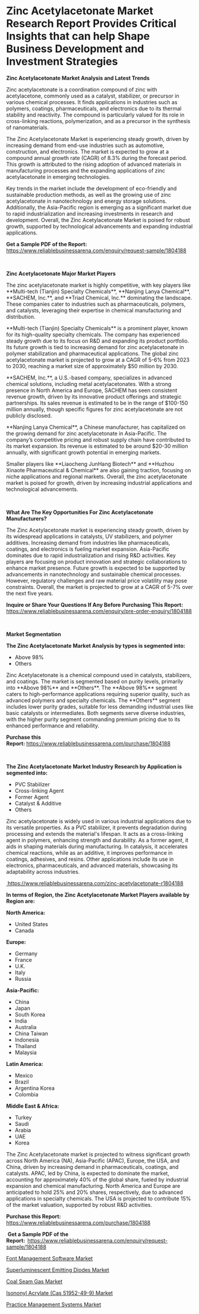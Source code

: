 <p><h1>Zinc Acetylacetonate Market Research Report Provides Critical Insights that can help Shape Business Development and Investment Strategies</h1></p><p><strong>Zinc Acetylacetonate Market Analysis and Latest Trends</strong></p>
<p><p>Zinc acetylacetonate is a coordination compound of zinc with acetylacetone, commonly used as a catalyst, stabilizer, or precursor in various chemical processes. It finds applications in industries such as polymers, coatings, pharmaceuticals, and electronics due to its thermal stability and reactivity. The compound is particularly valued for its role in cross-linking reactions, polymerization, and as a precursor in the synthesis of nanomaterials.</p><p>The Zinc Acetylacetonate Market is experiencing steady growth, driven by increasing demand from end-use industries such as automotive, construction, and electronics. The market is expected to grow at a compound annual growth rate (CAGR) of 8.3% during the forecast period. This growth is attributed to the rising adoption of advanced materials in manufacturing processes and the expanding applications of zinc acetylacetonate in emerging technologies.</p><p>Key trends in the market include the development of eco-friendly and sustainable production methods, as well as the growing use of zinc acetylacetonate in nanotechnology and energy storage solutions. Additionally, the Asia-Pacific region is emerging as a significant market due to rapid industrialization and increasing investments in research and development. Overall, the Zinc Acetylacetonate Market is poised for robust growth, supported by technological advancements and expanding industrial applications.</p></p>
<p><strong>Get a Sample PDF of the Report:&nbsp;</strong> <a href="https://www.reliablebusinessarena.com/enquiry/request-sample/1804188?utm_campaign=1766&utm_medium=2&utm_source=Github&utm_content=ia&utm_term=30012025&utm_id=zinc-acetylacetonate">https://www.reliablebusinessarena.com/enquiry/request-sample/1804188</a></p>
<p>&nbsp;</p>
<p><strong>Zinc Acetylacetonate Major Market Players</strong></p>
<p><p>The zinc acetylacetonate market is highly competitive, with key players like **Multi-tech (Tianjin) Specialty Chemicals**, **Nanjing Lanya Chemical**, **SACHEM, Inc.**, and **Triad Chemical, Inc.** dominating the landscape. These companies cater to industries such as pharmaceuticals, polymers, and catalysts, leveraging their expertise in chemical manufacturing and distribution.</p><p>**Multi-tech (Tianjin) Specialty Chemicals** is a prominent player, known for its high-quality specialty chemicals. The company has experienced steady growth due to its focus on R&D and expanding its product portfolio. Its future growth is tied to increasing demand for zinc acetylacetonate in polymer stabilization and pharmaceutical applications. The global zinc acetylacetonate market is projected to grow at a CAGR of 5-6% from 2023 to 2030, reaching a market size of approximately $50 million by 2030.</p><p>**SACHEM, Inc.**, a U.S.-based company, specializes in advanced chemical solutions, including metal acetylacetonates. With a strong presence in North America and Europe, SACHEM has seen consistent revenue growth, driven by its innovative product offerings and strategic partnerships. Its sales revenue is estimated to be in the range of $100-150 million annually, though specific figures for zinc acetylacetonate are not publicly disclosed.</p><p>**Nanjing Lanya Chemical**, a Chinese manufacturer, has capitalized on the growing demand for zinc acetylacetonate in Asia-Pacific. The company’s competitive pricing and robust supply chain have contributed to its market expansion. Its revenue is estimated to be around $20-30 million annually, with significant growth potential in emerging markets.</p><p>Smaller players like **Liaocheng JunHang Biotech** and **Huzhou Xinaote Pharmaceutical & Chemical** are also gaining traction, focusing on niche applications and regional markets. Overall, the zinc acetylacetonate market is poised for growth, driven by increasing industrial applications and technological advancements.</p></p>
<p>&nbsp;</p>
<p><strong>What Are The Key Opportunities For Zinc Acetylacetonate Manufacturers?</strong></p>
<p><p>The Zinc Acetylacetonate market is experiencing steady growth, driven by its widespread applications in catalysts, UV stabilizers, and polymer additives. Increasing demand from industries like pharmaceuticals, coatings, and electronics is fueling market expansion. Asia-Pacific dominates due to rapid industrialization and rising R&D activities. Key players are focusing on product innovation and strategic collaborations to enhance market presence. Future growth is expected to be supported by advancements in nanotechnology and sustainable chemical processes. However, regulatory challenges and raw material price volatility may pose constraints. Overall, the market is projected to grow at a CAGR of 5-7% over the next five years.</p></p>
<p><strong>Inquire or Share Your Questions If Any Before Purchasing This Report:</strong> <a href="https://www.reliablebusinessarena.com/enquiry/pre-order-enquiry/1804188?utm_campaign=1766&utm_medium=2&utm_source=Github&utm_content=ia&utm_term=30012025&utm_id=zinc-acetylacetonate">https://www.reliablebusinessarena.com/enquiry/pre-order-enquiry/1804188</a></p>
<p>&nbsp;</p>
<p><strong>Market Segmentation</strong></p>
<p><strong>The Zinc Acetylacetonate Market Analysis by types is segmented into:</strong></p>
<p><ul><li>Above 98%</li><li>Others</li></ul></p>
<p><p>Zinc Acetylacetonate is a chemical compound used in catalysts, stabilizers, and coatings. The market is segmented based on purity levels, primarily into **Above 98%** and **Others**. The **Above 98%** segment caters to high-performance applications requiring superior quality, such as advanced polymers and specialty chemicals. The **Others** segment includes lower purity grades, suitable for less demanding industrial uses like basic catalysts or intermediates. Both segments serve diverse industries, with the higher purity segment commanding premium pricing due to its enhanced performance and reliability.</p></p>
<p><strong>Purchase this Report:&nbsp;</strong><a href="https://www.reliablebusinessarena.com/purchase/1804188?utm_campaign=1766&utm_medium=2&utm_source=Github&utm_content=ia&utm_term=30012025&utm_id=zinc-acetylacetonate">https://www.reliablebusinessarena.com/purchase/1804188</a></p>
<p>&nbsp;</p>
<p><strong>The Zinc Acetylacetonate Market Industry Research by Application is segmented into:</strong></p>
<p><ul><li>PVC Stabilizer</li><li>Cross-linking Agent</li><li>Former Agent</li><li>Catalyst & Additive</li><li>Others</li></ul></p>
<p><p>Zinc acetylacetonate is widely used in various industrial applications due to its versatile properties. As a PVC stabilizer, it prevents degradation during processing and extends the material's lifespan. It acts as a cross-linking agent in polymers, enhancing strength and durability. As a former agent, it aids in shaping materials during manufacturing. In catalysis, it accelerates chemical reactions, while as an additive, it improves performance in coatings, adhesives, and resins. Other applications include its use in electronics, pharmaceuticals, and advanced materials, showcasing its adaptability across industries.</p></p>
<p><a href="https://www.reliablebusinessarena.com/zinc-acetylacetonate-r1804188?utm_campaign=1766&utm_medium=2&utm_source=Github&utm_content=ia&utm_term=30012025&utm_id=zinc-acetylacetonate">&nbsp;https://www.reliablebusinessarena.com/zinc-acetylacetonate-r1804188</a></p>
<p><strong>In terms of Region, the Zinc Acetylacetonate Market Players available by Region are:</strong></p>
<p>
    <p> <strong> North America: </strong>
        <ul>
            <li>United States</li>
            <li>Canada</li>
        </ul>
        </p> 
    <p> <strong> Europe: </strong>
        <ul>
            <li>Germany</li>
            <li>France</li>
            <li>U.K.</li>
            <li>Italy</li>
            <li>Russia</li>
        </ul>
        </p> 
    <p> <strong> Asia-Pacific: </strong>
        <ul>
            <li>China</li>
            <li>Japan</li>
            <li>South Korea</li>
            <li>India</li>
            <li>Australia</li>
            <li>China Taiwan</li>
            <li>Indonesia</li>
            <li>Thailand</li>
            <li>Malaysia</li>
        </ul>
        </p> 
    <p> <strong> Latin America: </strong>
        <ul>
            <li>Mexico</li>
            <li>Brazil</li>
            <li>Argentina Korea</li>
            <li>Colombia</li>
        </ul>
        </p> 
    <p> <strong> Middle East & Africa: </strong>
        <ul>
            <li>Turkey</li>
            <li>Saudi</li>
            <li>Arabia</li>
            <li>UAE</li>
            <li>Korea</li>
        </ul>
    </p>
    </p>
<p><p>The Zinc Acetylacetonate market is projected to witness significant growth across North America (NA), Asia-Pacific (APAC), Europe, the USA, and China, driven by increasing demand in pharmaceuticals, coatings, and catalysts. APAC, led by China, is expected to dominate the market, accounting for approximately 40% of the global share, fueled by industrial expansion and chemical manufacturing. North America and Europe are anticipated to hold 25% and 20% shares, respectively, due to advanced applications in specialty chemicals. The USA is projected to contribute 15% of the market valuation, supported by robust R&D activities.</p></p>
<p><strong>Purchase this Report: </strong><a href="https://www.reliablebusinessarena.com/purchase/1804188?utm_campaign=1766&utm_medium=2&utm_source=Github&utm_content=ia&utm_term=30012025&utm_id=zinc-acetylacetonate">https://www.reliablebusinessarena.com/purchase/1804188</a></p>
<p>&nbsp;<strong>Get a Sample PDF of the Report:&nbsp;&nbsp;</strong><a href="https://www.reliablebusinessarena.com/enquiry/request-sample/1804188?utm_campaign=1766&utm_medium=2&utm_source=Github&utm_content=ia&utm_term=30012025&utm_id=zinc-acetylacetonate">https://www.reliablebusinessarena.com/enquiry/request-sample/1804188</a></p>
<p><strong></strong></p>
<p><p><a href="https://www.linkedin.com/pulse/deep-dive-font-management-software-market-future-growth-87-793me?utm_campaign=1766&utm_medium=2&utm_source=Github&utm_content=ia&utm_term=30012025&utm_id=zinc-acetylacetonate">Font Management Software Market</a></p><p><a href="https://www.linkedin.com/pulse/market-analysis-superluminescent-emitting-diodes-markets-y8hce?utm_campaign=1766&utm_medium=2&utm_source=Github&utm_content=ia&utm_term=30012025&utm_id=zinc-acetylacetonate">Superluminescent Emitting Diodes Market</a></p><p><a href="https://www.linkedin.com/pulse/global-coal-seam-gas-market-insights-size-share-trends-growth-th8le?utm_campaign=1766&utm_medium=2&utm_source=Github&utm_content=ia&utm_term=30012025&utm_id=zinc-acetylacetonate">Coal Seam Gas Market</a></p><p><a href="https://www.linkedin.com/pulse/overview-isononyl-acrylate-cas-51952-49-9-market-competitive-7expe?utm_campaign=1766&utm_medium=2&utm_source=Github&utm_content=ia&utm_term=30012025&utm_id=zinc-acetylacetonate">Isononyl Acrylate (Cas 51952-49-9) Market</a></p><p><a href="https://www.linkedin.com/pulse/practice-management-systems-market-trends-analysis-2025-2032-n6zoe?utm_campaign=1766&utm_medium=2&utm_source=Github&utm_content=ia&utm_term=30012025&utm_id=zinc-acetylacetonate">Practice Management Systems Market</a></p></p>